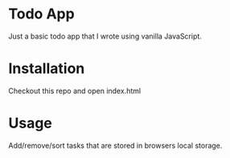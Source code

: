 # Todo App

Just a basic todo app that I wrote using vanilla JavaScript.

# Installation

Checkout this repo and open index.html

# Usage

Add/remove/sort tasks that are stored in browsers local storage.